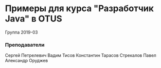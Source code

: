 ﻿# Примеры для курса "Разработчик Java" в OTUS

Группа 2019-03

### Преподаватели
Сергей Петрелевич
Вадим Тисов
Константин Тарасов
Стрекалов Павел
Александр Оруджев
